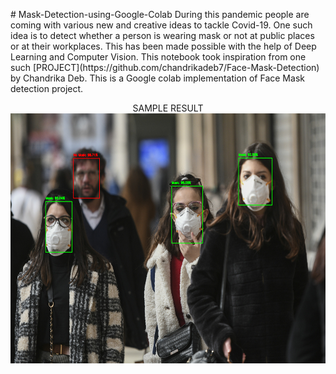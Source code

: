 <p>
# Mask-Detection-using-Google-Colab
During this pandemic people are coming with various new and creative ideas to tackle Covid-19. One such idea is to detect whether a person is wearing mask or not at public places or at their workplaces. This has been made possible with the help of Deep Learning and Computer Vision.
This notebook took inspiration from one such [PROJECT](https://github.com/chandrikadeb7/Face-Mask-Detection) by Chandrika Deb.
This is a Google colab implementation of Face Mask detection project. 
</p>
<p align="center">SAMPLE RESULT <br>
  <img src="https://github.com/AdityaLoth/Mask-Detection-using-Google-Colab/blob/master/download.jpeg" width="700" height="400"></p>
